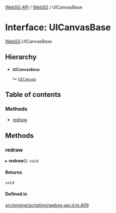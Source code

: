 [WebSG API](../README.md) / [WebSG](../modules/WebSG.md) / UICanvasBase

# Interface: UICanvasBase

[WebSG](../modules/WebSG.md).UICanvasBase

## Hierarchy

- **`UICanvasBase`**

  ↳ [`UICanvas`](../classes/WebSG.UICanvas.md)

## Table of contents

### Methods

- [redraw](WebSG.UICanvasBase.md#redraw)

## Methods

### redraw

▸ **redraw**(): `void`

#### Returns

`void`

#### Defined in

[src/engine/scripting/websg-api.d.ts:409](https://github.com/thirdroom/thirdroom/blob/972fa72b/src/engine/scripting/websg-api.d.ts#L409)
